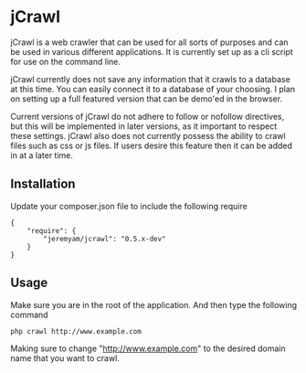 # jCrawl
jCrawl is a web crawler that can be used for all sorts of purposes and can be used in various different applications. It is currently set up as a cli script for use on the command line. 

jCrawl currently does not save any information that it crawls to a database at this time. You can easily connect it to a database of your choosing. I plan on setting up a full featured version that can be demo'ed in the browser.

Current versions of jCrawl do not adhere to follow or nofollow directives, but this will be implemented in later versions, as it important to respect these settings. jCrawl also does not currently possess the ability to crawl files such as css or js files. If users desire this feature then it can be added in at a later time.



## Installation
Update your composer.json file to include the following require

```
{
	"require": {
		"jeremyam/jcrawl": "0.5.x-dev"
	}
}
```

## Usage
Make sure you are in the root of the application. And then type the following command

```
php crawl http://www.example.com
```

Making sure to change "http://www.example.com" to the desired domain name that you want to crawl.